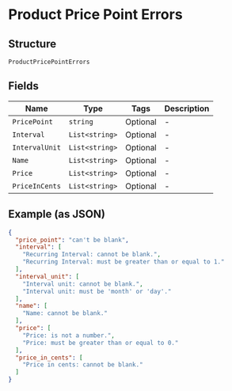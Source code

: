 
# Product Price Point Errors

## Structure

`ProductPricePointErrors`

## Fields

| Name | Type | Tags | Description |
|  --- | --- | --- | --- |
| `PricePoint` | `string` | Optional | - |
| `Interval` | `List<string>` | Optional | - |
| `IntervalUnit` | `List<string>` | Optional | - |
| `Name` | `List<string>` | Optional | - |
| `Price` | `List<string>` | Optional | - |
| `PriceInCents` | `List<string>` | Optional | - |

## Example (as JSON)

```json
{
  "price_point": "can't be blank",
  "interval": [
    "Recurring Interval: cannot be blank.",
    "Recurring Interval: must be greater than or equal to 1."
  ],
  "interval_unit": [
    "Interval unit: cannot be blank.",
    "Interval unit: must be 'month' or 'day'."
  ],
  "name": [
    "Name: cannot be blank."
  ],
  "price": [
    "Price: is not a number.",
    "Price: must be greater than or equal to 0."
  ],
  "price_in_cents": [
    "Price in cents: cannot be blank."
  ]
}
```

